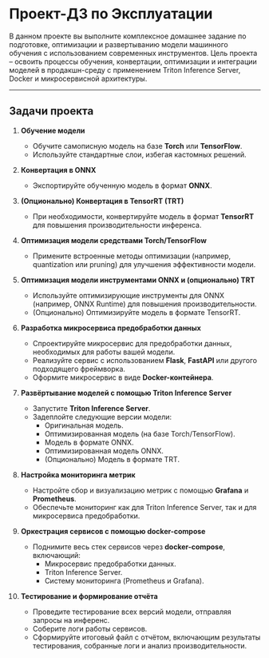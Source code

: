 # Проект-ДЗ по Эксплуатации

В данном проекте вы выполните комплексное домашнее задание по подготовке, оптимизации и развертыванию модели машинного обучения с использованием современных инструментов. Цель проекта – освоить процессы обучения, конвертации, оптимизации и интеграции моделей в продакшн-среду с применением Triton Inference Server, Docker и микросервисной архитектуры.

--- 

## Задачи проекта

1. **Обучение модели**
   - Обучите самописную модель на базе **Torch** или **TensorFlow**.
   - Используйте стандартные слои, избегая кастомных решений.

2. **Конвертация в ONNX**
   - Экспортируйте обученную модель в формат **ONNX**.

3. **(Опционально) Конвертация в TensorRT (TRT)**
   - При необходимости, конвертируйте модель в формат **TensorRT** для повышения производительности инференса.

4. **Оптимизация модели средствами Torch/TensorFlow**
   - Примените встроенные методы оптимизации (например, quantization или pruning) для улучшения эффективности модели.

5. **Оптимизация модели инструментами ONNX и (опционально) TRT**
   - Используйте оптимизирующие инструменты для ONNX (например, ONNX Runtime) для повышения производительности.
   - (Опционально) Оптимизируйте модель в формате TensorRT.

6. **Разработка микросервиса предобработки данных**
   - Спроектируйте микросервис для предобработки данных, необходимых для работы вашей модели.
   - Реализуйте сервис с использованием **Flask**, **FastAPI** или другого подходящего фреймворка.
   - Оформите микросервис в виде **Docker-контейнера**.

7. **Развёртывание моделей с помощью Triton Inference Server**
   - Запустите **Triton Inference Server**.
   - Задеплойте следующие версии модели:
     - Оригинальная модель.
     - Оптимизированная модель (на базе Torch/TensorFlow).
     - Модель в формате ONNX.
     - Оптимизированная модель ONNX.
     - (Опционально) Модель в формате TRT.

8. **Настройка мониторинга метрик**
   - Настройте сбор и визуализацию метрик с помощью **Grafana** и **Prometheus**.
   - Обеспечьте мониторинг как для Triton Inference Server, так и для микросервиса предобработки.

9. **Оркестрация сервисов с помощью docker-compose**
   - Поднимите весь стек сервисов через **docker-compose**, включающий:
     - Микросервис предобработки данных.
     - Triton Inference Server.
     - Систему мониторинга (Prometheus и Grafana).

10. **Тестирование и формирование отчёта**
    - Проведите тестирование всех версий модели, отправляя запросы на инференс.
    - Соберите логи работы сервисов.
    - Сформируйте итоговый файл с отчётом, включающим результаты тестирования, собранные логи и анализ производительности.

